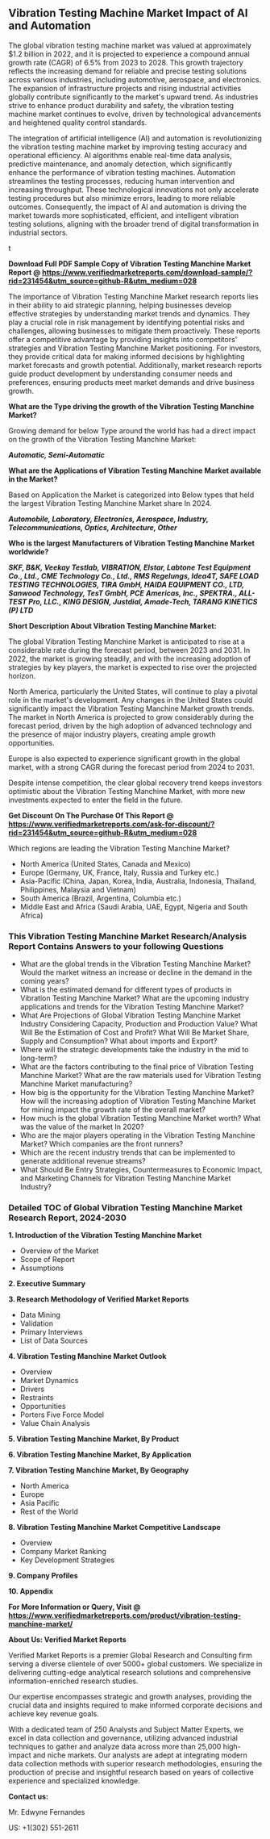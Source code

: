 <h2>Vibration Testing Machine Market Impact of AI and Automation</h2><p>The global vibration testing machine market was valued at approximately $1.2 billion in 2022, and it is projected to experience a compound annual growth rate (CAGR) of 6.5% from 2023 to 2028. This growth trajectory reflects the increasing demand for reliable and precise testing solutions across various industries, including automotive, aerospace, and electronics. The expansion of infrastructure projects and rising industrial activities globally contribute significantly to the market's upward trend. As industries strive to enhance product durability and safety, the vibration testing machine market continues to evolve, driven by technological advancements and heightened quality control standards.</p><p>The integration of artificial intelligence (AI) and automation is revolutionizing the vibration testing machine market by improving testing accuracy and operational efficiency. AI algorithms enable real-time data analysis, predictive maintenance, and anomaly detection, which significantly enhance the performance of vibration testing machines. Automation streamlines the testing processes, reducing human intervention and increasing throughput. These technological innovations not only accelerate testing procedures but also minimize errors, leading to more reliable outcomes. Consequently, the impact of AI and automation is driving the market towards more sophisticated, efficient, and intelligent vibration testing solutions, aligning with the broader trend of digital transformation in industrial sectors.</p>t</p><p id="" class=""><strong>Download Full PDF Sample Copy of Vibration Testing Manchine Market Report @ <a href="https://www.verifiedmarketreports.com/download-sample/?rid=231454&utm_source=github-R&utm_medium=028" target="_blank">https://www.verifiedmarketreports.com/download-sample/?rid=231454&utm_source=github-R&utm_medium=028</a></strong></p><p>The importance of&nbsp;Vibration Testing Manchine Market research reports lies in their ability to aid strategic planning, helping businesses develop effective strategies by understanding market trends and dynamics. They play a crucial role in risk management by identifying potential risks and challenges, allowing businesses to mitigate them proactively. These reports offer a competitive advantage by providing insights into competitors' strategies and Vibration Testing Manchine Market positioning. For investors, they provide critical data for making informed decisions by highlighting market forecasts and growth potential. Additionally, market research reports guide product development by understanding consumer needs and preferences, ensuring products meet market demands and drive business growth.</p><p><strong>What are the&nbsp;Type driving the growth of the Vibration Testing Manchine Market?</strong></p><p id="" class="">Growing demand for below Type around the world has had a direct impact on the growth of the Vibration Testing Manchine Market:</p><em><strong>Automatic, Semi-Automatic</strong></em></p><strong>What are the&nbsp;Applications&nbsp;of Vibration Testing Manchine Market available in the Market?</strong></p><p id="" class="">Based on Application the Market is categorized into Below types that held the largest Vibration Testing Manchine Market share In 2024.</p><em><strong>Automobile, Laboratory, Electronics, Aerospace, Industry, Telecommunications, Optics, Architecture, Other</strong></em></p><strong>Who is the largest Manufacturers of Vibration Testing Manchine Market worldwide?</strong></p><p><em><strong>SKF, B&K, Veekay Testlab, VIBRATION, Elstar, Labtone Test Equipment Co., Ltd., CME Technology Co., Ltd., RMS Regelungs, Idea4T, SAFE LOAD TESTING TECHNOLOGIES, TIRA GmbH, HAIDA EQUIPMENT CO., LTD, Sanwood Technology, TesT GmbH, PCE Americas, Inc., SPEKTRA., ALL-TEST Pro, LLC., KING DESIGN, Justdial, Amade-Tech, TARANG KINETICS (P) LTD</strong></em></p><p id="" class=""><strong>Short Description About Vibration Testing Manchine Market:</strong></p><p>The global Vibration Testing Manchine Market is anticipated to rise at a considerable rate during the forecast period, between 2023 and 2031. In 2022, the market is growing steadily, and with the increasing adoption of strategies by key players, the market is expected to rise over the projected horizon.</p><p>North America, particularly the United States, will continue to play a pivotal role in the market's development. Any changes in the United States could significantly impact the Vibration Testing Manchine Market growth trends. The market in North America is projected to grow considerably during the forecast period, driven by the high adoption of advanced technology and the presence of major industry players, creating ample growth opportunities.</p><p>Europe is also expected to experience significant growth in the global market, with a strong CAGR during the forecast period from 2024 to 2031.</p><p>Despite intense competition, the clear global recovery trend keeps investors optimistic about the Vibration Testing Manchine Market, with more new investments expected to enter the field in the future.</p><p id="" class=""><strong>Get Discount On The Purchase Of This Report @ <a href="https://www.verifiedmarketreports.com/ask-for-discount/?rid=231454&utm_source=github-R&utm_medium=028" target="_blank">https://www.verifiedmarketreports.com/ask-for-discount/?rid=231454&utm_source=github-R&utm_medium=028</a></strong></p>Which regions are leading the Vibration Testing Manchine Market?</p><ul><li>North America (United States, Canada and Mexico)</li><li>Europe (Germany, UK, France, Italy, Russia and Turkey etc.)</li><li>Asia-Pacific (China, Japan, Korea, India, Australia, Indonesia, Thailand, Philippines, Malaysia and Vietnam)</li><li>South America (Brazil, Argentina, Columbia etc.)</li><li>Middle East and Africa (Saudi Arabia, UAE, Egypt, Nigeria and South Africa)</li></ul><h3 id="" class="">This Vibration Testing Manchine Market Research/Analysis Report Contains Answers to your following Questions</h3><ul><li>What are the global trends in the Vibration Testing Manchine Market? Would the market witness an increase or decline in the demand in the coming years?</li><li>What is the estimated demand for different types of products in Vibration Testing Manchine Market? What are the upcoming industry applications and trends for the Vibration Testing Manchine Market?</li><li>What Are Projections of Global Vibration Testing Manchine Market Industry Considering Capacity, Production and Production Value? What Will Be the Estimation of Cost and Profit? What Will Be Market Share, Supply and Consumption? What about imports and Export?</li><li>Where will the strategic developments take the industry in the mid to long-term?</li><li>What are the factors contributing to the final price of Vibration Testing Manchine Market? What are the raw materials used for Vibration Testing Manchine Market manufacturing?</li><li>How big is the opportunity for the Vibration Testing Manchine Market? How will the increasing adoption of Vibration Testing Manchine Market for mining impact the growth rate of the overall market?</li><li>How much is the global Vibration Testing Manchine Market worth? What was the value of the market In 2020?</li><li>Who are the major players operating in the Vibration Testing Manchine Market? Which companies are the front runners?</li><li>Which are the recent industry trends that can be implemented to generate additional revenue streams?</li><li>What Should Be Entry Strategies, Countermeasures to Economic Impact, and Marketing Channels for Vibration Testing Manchine Market Industry?</li></ul><h3 id="" class="">Detailed TOC of Global Vibration Testing Manchine Market Research Report, 2024-2030</h3><p id="" class=""><strong>1. Introduction of the Vibration Testing Manchine Market</strong></p><ul><li>Overview of the Market</li><li>Scope of Report</li><li>Assumptions</li></ul><p id="" class=""><strong>2. Executive Summary</strong></p><p id="" class=""><strong>3. Research Methodology of Verified Market Reports</strong></p><ul><li>Data Mining</li><li>Validation</li><li>Primary Interviews</li><li>List of Data Sources</li></ul><p id="" class=""><strong>4. Vibration Testing Manchine Market Outlook</strong></p><ul><li>Overview</li><li>Market Dynamics</li><li>Drivers</li><li>Restraints</li><li>Opportunities</li><li>Porters Five Force Model</li><li>Value Chain Analysis</li></ul><p id="" class=""><strong>5. Vibration Testing Manchine Market, By Product</strong></p><p id="" class=""><strong>6. Vibration Testing Manchine Market, By Application</strong></p><p id="" class=""><strong>7. Vibration Testing Manchine Market, By Geography</strong></p><ul><li>North America</li><li>Europe</li><li>Asia Pacific</li><li>Rest of the World</li></ul><p id="" class=""><strong>8. Vibration Testing Manchine Market Competitive Landscape</strong></p><ul><li>Overview</li><li>Company Market Ranking</li><li>Key Development Strategies</li></ul><p id="" class=""><strong>9. Company Profiles</strong></p><p id="" class=""><strong>10. Appendix</strong></p><p id="" class=""><strong>For More Information or Query, Visit @ <a href="https://www.verifiedmarketreports.com/product/vibration-testing-manchine-market/" target="_blank">https://www.verifiedmarketreports.com/product/vibration-testing-manchine-market/</a></strong></p><p id="" class=""><strong>About Us: Verified Market Reports</strong></p><p id="" class="">Verified Market Reports is a premier Global Research and Consulting firm serving a diverse clientele of over 5000+ global customers. We specialize in delivering cutting-edge analytical research solutions and comprehensive information-enriched research studies.</p><p id="" class="">Our expertise encompasses strategic and growth analyses, providing the crucial data and insights required to make informed corporate decisions and achieve key revenue goals.</p><p id="" class="">With a dedicated team of 250 Analysts and Subject Matter Experts, we excel in data collection and governance, utilizing advanced industrial techniques to gather and analyze data across more than 25,000 high-impact and niche markets. Our analysts are adept at integrating modern data collection methods with superior research methodologies, ensuring the production of precise and insightful research based on years of collective experience and specialized knowledge.</p><p id="" class=""><strong>Contact us:</strong></p><p id="" class="">Mr. Edwyne Fernandes</p><p id="" class="">US: +1(302) 551-2611</p>
